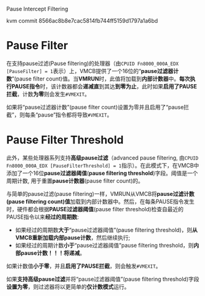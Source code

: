 Pause Intercept Filtering

kvm commit 8566ac8b8e7cac5814fb744ff5159d1797a1a6bd

# Pause Filter

在支持pause过滤(Pause filtering)的处理器（由`CPUID Fn8000_000A_EDX [PauseFilter] = 1`表示）上，VMCB提供了一个16位的“**pause过滤器计数**”(pause filter count)值。当**VMRUN**时，此值将加载到**内部计数器**中。**每次执行PAUSE指令**时，该计数器都会**递减直**到其达**到零为止**，此时如果**启用了PAUSE拦截**，计数**为零**则会发生`#VMEXIT`。

如果将“pause过滤器计数”(pause filter count)设置为零并且启用了“pause拦截”，则每条“pause”指令都将导致`#VMEXIT`。

# Pause Filter Threshold

此外，某些处理器系列支持**高级pause过滤**（advanced pause filtering, 由`CPUID Fn8000_000A_EDX [PauseFilterThreshold] = 1`指示）。在此模式下，在VMCB中添加了一个16位**pause过滤器阈值**(**pause filtering threshold**)字段。阈值是一个周期计数, 用于重置**pause计数器**(pause filter count)的。

与简单的pause过滤(pause filtering)一样，VMRUN从VMCB将**pause过滤计数(pause filtering count)值**加载到内部计数器中。然后，在每条PAUSE指令发生时，硬件都会根据**PAUSE过滤器阈值**(pause filter threshold)检查自最近的PAUSE指令以来**经过的周期数**:
* 如果经过的周期数**大于**“pause过滤器阈值”(pause filtering threshold)，则**从VMCB重新加载内部pause计数**，然后继续执行;
* 如果经过的周期计数**小于**“pause过滤器阈值”pause filtering threshold，则**内部pause计数！！！将递减**。

如果计数值**小于零**，并且**启用了PAUSE拦截**，则会触发`#VMEXIT`。

如果**支持高级pause过滤**并将“pause过滤器阈值”(pause filtering threshold)字段**设置为零**，则过滤器将以更简单的**仅计数模式**运行。